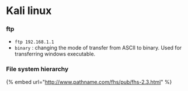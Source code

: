 # Kali linux

### ftp

* `ftp 192.168.1.1`
* `binary` : changing the mode of transfer from ASCII to binary. Used for transferring windows executable.

### File system hierarchy

{% embed url="http://www.pathname.com/fhs/pub/fhs-2.3.html" %}



